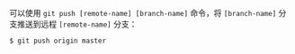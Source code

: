 可以使用 `git push [remote-name] [branch-name]` 命令，将 `[branch-name]` 分支推送到远程 `[remote-name]` 分支：

```shell
$ git push origin master
```

